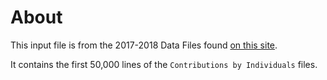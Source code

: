 # About
This input file is from the 2017-2018 Data Files found [on this site](http://classic.fec.gov/finance/disclosure/ftpdet.shtml). 

It contains the first 50,000 lines of the `Contributions by Individuals` files.